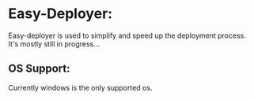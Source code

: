 # Easy-Deployer:
Easy-deployer is used to simplify and speed up the deployment process.
It's mostly still in progress...

## OS Support:
Currently windows is the only supported os.